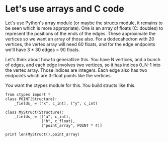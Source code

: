 # Let's use arrays and C code

Let's use Python's array module (or maybe the structs module, it remains to be
seen which is more appropriate). One is an array of floats (C: doubles) to
represent the positions of the ends of the edges. These approximate the
vertices so we want an array of those also. For a dodecahedron with 20
vertices, the vertex array will need 60 floats, and for the edge endpoints
we'll have 3 * 30 edges = 90 floats.

Let's think about how to generatlize this. You have N vertices, and a bunch
of edges, and each edge involves two vertices, so it has indices 0..N-1 into
the vertex array. Those indices are integers. Each edge also has two endpoints
which are 3-float points like the vertices.

You want the ctypes module for this. You build structs like this.

    from ctypes import *
    class POINT(Structure):
        _fields_ = ("x", c_int), ("y", c_int)

    class MyStruct(Structure):
        _fields_ = [("a", c_int),
                    ("b", c_float),
                    ("point_array", POINT * 4)]

    print len(MyStruct().point_array)


